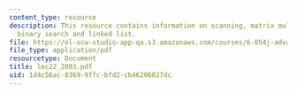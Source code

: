 ```yaml
---
content_type: resource
description: This resource contains information on scanning, matrix multiplication,
  binary search and linked list.
file: https://ol-ocw-studio-app-qa.s3.amazonaws.com/courses/6-854j-advanced-algorithms-fall-2005/1d4c56ac83699ffcbfd2cb46206027dc_lec22_2003.pdf
file_type: application/pdf
resourcetype: Document
title: lec22_2003.pdf
uid: 1d4c56ac-8369-9ffc-bfd2-cb46206027dc
---
```

